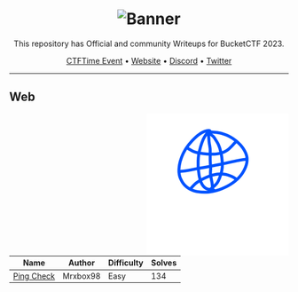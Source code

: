 <div align="center">

# ![Banner](https://i.mrxbox98.me/file/2023/04/Writeup.png)

This repository has Official and community Writeups for BucketCTF 2023.

[CTFTime Event](https://ctftime.org/event/1892) • 
[Website](https://ctf.ebucket.dev/) •
[Discord](https://discord.gg/JFbB4ZAPEu) • 
[Twitter](https://twitter.com/EmergencyBucket)

---

</div>

## Web

<img src="web.png" width=256 align="right">

| Name                                                       | Author           | Difficulty | Solves |
| ---------------------------------------------------------- | ---------------- | ---------- | ------ |
| [Ping Check](web/ping-check/)                              | Mrxbox98         | Easy       | 134    |

